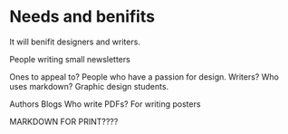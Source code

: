 # Needs and benifits



It will benifit designers and writers.

People writing small newsletters


Ones to appeal to?
People who have a passion for design.
Writers?
Who uses markdown?
Graphic design students.

Authors
Blogs
Who write PDFs?
For writing posters

MARKDOWN FOR PRINT????




